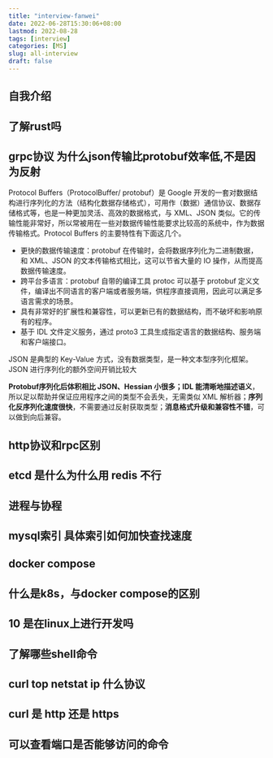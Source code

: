 ```yaml
---
title: "interview-fanwei"
date: 2022-06-28T15:30:06+08:00
lastmod: 2022-08-28
tags: [interview]
categories: [MS]
slug: all-interview
draft: false
---
```

## 自我介绍
## 了解rust吗
## grpc协议 为什么json传输比protobuf效率低,不是因为反射
Protocol Buffers（ProtocolBuffer/ protobuf）是 Google 开发的一套对数据结构进行序列化的方法（结构化数据存储格式），可用作（数据）通信协议、数据存储格式等，也是一种更加灵活、高效的数据格式，与 XML、JSON 类似。它的传输性能非常好，所以常被用在一些对数据传输性能要求比较高的系统中，作为数据传输格式。Protocol Buffers 的主要特性有下面这几个。
- 更快的数据传输速度：protobuf 在传输时，会将数据序列化为二进制数据，和 XML、JSON 的文本传输格式相比，这可以节省大量的 IO 操作，从而提高数据传输速度。
- 跨平台多语言：protobuf 自带的编译工具 protoc 可以基于 protobuf 定义文件，编译出不同语言的客户端或者服务端，供程序直接调用，因此可以满足多语言需求的场景。
- 具有非常好的扩展性和兼容性，可以更新已有的数据结构，而不破坏和影响原有的程序。
- 基于 IDL 文件定义服务，通过 proto3 工具生成指定语言的数据结构、服务端和客户端接口。

JSON 是典型的 Key-Value 方式，没有数据类型，是一种文本型序列化框架。JSON 进行序列化的额外空间开销比较大

**Protobuf序列化后体积相比 JSON、Hessian 小很多；IDL 能清晰地描述语义**，所以足以帮助并保证应用程序之间的类型不会丢失，无需类似 XML 解析器；**序列化反序列化速度很快**，不需要通过反射获取类型；**消息格式升级和兼容性不错**，可以做到向后兼容。

## http协议和rpc区别
## etcd 是什么为什么用 redis 不行
## 进程与协程
## mysql索引 具体索引如何加快查找速度
## docker compose
## 什么是k8s，与docker compose的区别
## 10 是在linux上进行开发吗
## 了解哪些shell命令
## curl top netstat ip 什么协议
## curl 是 http 还是 https 
## 可以查看端口是否能够访问的命令
